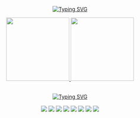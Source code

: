 <p align="center">
<a href="https://git.io/typing-svg">
  <img src="https://readme-typing-svg.demolab.com?      font=VT323&size=35&pause=1000&color=FFFFFF&center=true&width=435&lines=Hello!;My+name+is+Tiago!;Welcome+to+my+profile!" alt="Typing SVG" />
</a>
</p>

<!--
**Tiaguh/Tiaguh** is a ✨ _special_ ✨ repository because its `README.md` (this file) appears on your GitHub profile.

Here are some ideas to get you started:

- 🔭 I’m currently working on ...
- 🌱 I’m currently learning ...
- 👯 I’m looking to collaborate on ...
- 🤔 I’m looking for help with ...
- 💬 Ask me about ...
- 📫 How to reach me: ...
- 😄 Pronouns: ...
- ⚡ Fun fact: ...
-->

<div align=center>
  <a href="https://github.com/seu-usuário-aqui">
  <img height="170em" src="https://github-readme-stats.vercel.app/api?username=Tiaguh&show_icons=true&theme=dark&include_all_commits=true&count_private=true"/>
  <img height="170em" src="https://github-readme-stats.vercel.app/api/top-langs/?username=Tiaguh&layout=compact&langs_count=7&theme=dark"/>
</div>

<br>

<p align="center">
  <a href="https://git.io/typing-svg"><img src="https://readme-typing-svg.demolab.com?font=VT323&size=35&pause=1000&color=FFFFFF&center=true&repeat=false&width=435&lines=Tools+and+Languages..." alt="Typing SVG" />
  </a>
</p>

<div align="center">
  <img align="center" src="https://img.icons8.com/color/48/000000/react-native.png"/>
  <img align="center" src="https://img.icons8.com/color/48/000000/nodejs.png"/>
  <img align="center" src="https://img.icons8.com/color/48/javascript.png" >
  <img align="center" src="https://img.icons8.com/color/48/python.png" >
  <img align="center" src="https://img.icons8.com/color/48/html-5--v1.png" >
  <img align="center" src="https://img.icons8.com/color/48/css3.png" >
  <img align="center" src="https://img.icons8.com/color/48/mysql-logo.png" >
  <img align="center" src="https://img.icons8.com/color/48/000000/git.png"/>
</div>
